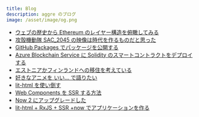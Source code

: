 ```yml
title: Blog
description: aggre のブログ
image: /asset/image/og.png
```

- [ウェブの歴史から Ethereum のレイヤー構造を俯瞰してみる](/post/review-of-ethereum-layered-structure-based-on-the-history-of-the-web)
- [攻殻機動隊 SAC_2045 の映像は時代を作るものだと思った](/post/ghost-in-the-shell-sac_2045-makes-a-new-era)
- [GitHub Packages でパッケージを公開する](/post/publish-package-with-github-packages)
- [Azure Blockchain Service に Solidity のスマートコントラクトをデプロイする](/post/deploy-smart-contracts-to-azure-blockchain-service)
- [エストニアかフィンランドへの移住を考えている](/post/thinking-about-emigrate)
- [好きなアニメを いい... で語りたい](/post/talk-about-anime)
- [lit-html を使い倒す](/post/make-the-best-use-of-lit-html)
- [Web Components を SSR する方法](/post/web-components-ssr)
- [Now 2 にアップグレードした](/post/now-2)
- [lit-html + RxJS + SSR +now でアプリケーションを作る](/post/create-the-app-with-lit-html-rxjs-and-now)
